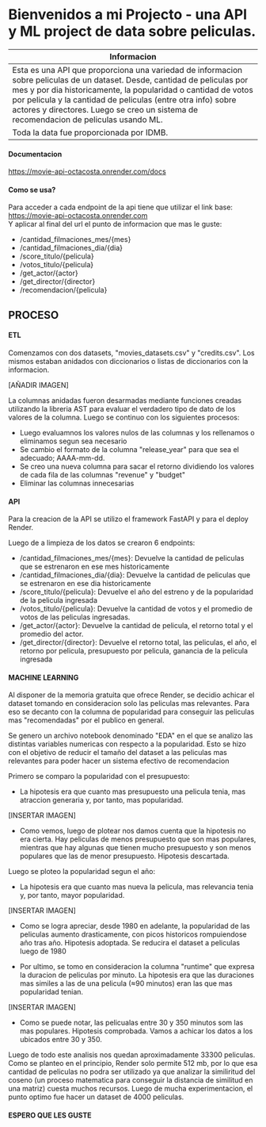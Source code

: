 # Bienvenidos a mi Projecto - una API y ML project de data sobre peliculas.

| Informacion  | 
| ------------- | 
| Esta es una API que proporciona una variedad de informacion sobre peliculas de un dataset. Desde, cantidad de peliculas por mes y por dia historicamente, la popularidad o cantidad de votos por pelicula y la cantidad de peliculas (entre otra info) sobre actores y directores. Luego se creo un sistema de recomendacion de peliculas usando ML.
 Toda la data fue proporcionada por IDMB. | 

#### Documentacion

https://movie-api-octacosta.onrender.com/docs

#### Como se usa?
Para acceder a cada endpoint de la api tiene que utilizar el link base:
 https://movie-api-octacosta.onrender.com  
Y aplicar al final del url el punto de informacion que mas le guste:

* /cantidad_filmaciones_mes/{mes}
* /cantidad_filmaciones_dia/{dia}
* /score_titulo/{pelicula}
* /votos_titulo/{pelicula}
* /get_actor/{actor}
* /get_director/{director}
* /recomendacion/{pelicula}
## PROCESO
#### ETL

Comenzamos con dos datasets, "movies_datasets.csv" y "credits.csv". Los mismos estaban anidados con diccionarios o listas de diccionarios con la informacion.


[AÑADIR IMAGEN]

La columnas anidadas fueron desarmadas mediante funciones creadas utilizando la libreria AST para evaluar el verdadero tipo de dato de los valores de la columna.
Luego se continuo con los siguientes procesos:
* Luego evaluamnos los valores nulos de las columnas y los rellenamos o eliminamos segun sea necesario
* Se cambio el formato de la columna "release_year" para que sea el adecuado; AAAA-mm-dd. 
* Se creo una nueva columna para sacar el retorno dividiendo los valores de cada fila de las columnas "revenue" y "budget"
* Eliminar las columnas innecesarias

#### API

Para la creacion de la API se utilizo el framework FastAPI y para el deploy Render.

Luego de a limpieza de los datos se crearon 6 endpoints:

* /cantidad_filmaciones_mes/{mes}: Devuelve la cantidad de peliculas que se estrenaron en ese mes historicamente
* /cantidad_filmaciones_dia/{dia}: Devuelve la cantidad de peliculas que se estrenaron en ese dia historicamente
* /score_titulo/{pelicula}: Devuelve el año del estreno y de la popularidad de la pelicula ingresada
* /votos_titulo/{pelicula}: Devuelve la cantidad de votos y el promedio de votos de las peliculas ingresadas.
* /get_actor/{actor}: Devuelve la cantidad de pelicula, el retorno total y el promedio del actor.
* /get_director/{director}: Devuelve el retorno total, las peliculas, el año, el retorno por pelicula, presupuesto por pelicula, ganancia de la pelicula ingresada

#### MACHINE LEARNING  

Al disponer de la memoria gratuita que ofrece Render, se decidio achicar el dataset tomando en consideracion solo las peliculas mas relevantes. Para eso se decanto con la columna de popularidad para conseguir las peliculas mas "recomendadas" por el publico en general. 

Se genero un archivo notebook denominado "EDA" en el que se analizo las distintas variables numericas con respecto a la popularidad. Esto se hizo con el objetivo de reducir el tamaño del dataset a las peliculas mas relevantes para poder hacer un sistema efectivo de recomendacion

Primero se comparo la popularidad con el presupuesto:
* La hipotesis era que cuanto mas presupuesto una pelicula tenia, mas atraccion generaria y, por tanto, mas popularidad.

[INSERTAR IMAGEN]

* Como vemos, luego de plotear nos damos cuenta que la hipotesis no era cierta. Hay peliculas de menos presupuesto que son mas populares, mientras que hay algunas que tienen mucho presupuesto y son menos populares que las de menor presupuesto. Hipotesis descartada.

Luego se ploteo la popularidad segun el año:
* La hipotesis era que cuanto mas nueva la pelicula, mas relevancia tenia y, por tanto, mayor popularidad.

[INSERTAR IMAGEN]

* Como se logra apreciar, desde 1980 en adelante, la popularidad de las peliculas aumento drasticamente, con picos historicos rompuiendose año tras año. Hipotesis adoptada. Se reducira el dataset a peliculas luego de 1980

* Por ultimo, se tomo en consideracion la columna "runtime" que expresa la duracion de peliculas por minuto. La hipotesis era que las duraciones mas similes a las de una pelicula (≈90 minutos) eran las que mas popularidad tenian.

[INSERTAR IMAGEN]

* Como se puede notar, las pelicualas entre 30 y 350 minutos som las mas populares. Hipotesis comprobada. Vamos a achicar los datos a los ubicados entre 30 y 350.


Luego de todo este analisis nos quedan aproximadamente 33300 peliculas. Como se planteo en el principio, Render solo permite 512 mb, por lo que esa cantidad de peliculas no podra ser utilizado ya que analizar la similiritud del coseno (un proceso matematica para conseguir la distancia de similitud en una matriz) cuesta muchos recursos. Luego de mucha experimentacion, el punto optimo fue hacer un dataset de 4000 peliculas.

#### ESPERO QUE LES GUSTE

